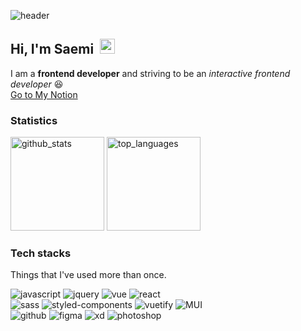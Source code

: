 ![header](https://capsule-render.vercel.app/api?type=waving&color=gradient&height=200&section=header&text=Saemi&fontSize=90&fontColor=FFD700&animation=twinkling)
## Hi, I'm Saemi&nbsp;&nbsp;<img src="https://raw.githubusercontent.com/MartinHeinz/MartinHeinz/master/wave.gif" width="24">
I am a <strong>frontend developer</strong> and striving to be an <em>interactive frontend developer</em> 😆<br/>
<a href="https://www.notion.so/saemihong940104/c734ea141660446d9ad6dec1b79f00d2">Go to My Notion</a>

### Statistics

<div>
  <img alt="github_stats" src="https://github-readme-stats.vercel.app/api?username=hsm0104&show_icons=true&count_private=true&theme=radical" height="150px" />
  <img alt="top_languages" src="https://github-readme-stats.vercel.app/api/top-langs/?username=hsm0104&layout=compact&theme=radical" height="150px" />
</div>

### Tech stacks 
Things that I've used more than once.
<p>
  <img alt="javascript" src="https://img.shields.io/badge/Javascript-F7DF1E?style=flat-square&logo=JavaScript&logoColor=black"/>
  <img alt="jquery" src="https://img.shields.io/badge/jquery-%230769AD.svg?style=flat&logo=jquery&logoColor=white" />
  <img alt ="vue" src="https://img.shields.io/badge/-Vue-4fc08d?style=flat&logo=Vue.js&logoColor=fff" />
  <img alt="react" src="https://img.shields.io/badge/-React-61DAFB?style=flat-square&logo=React&logoColor=black" />
  <br>
  <img alt="sass" src="https://img.shields.io/badge/-Sass-CC6699?style=flat-square&logo=Sass&logoColor=white" />
  <img alt="styled-components" src="https://img.shields.io/badge/-styled components-DB7093?style=flat-square&logo=styled-components&logoColor=black" />
  <img alt="vuetify" src="https://img.shields.io/badge/Vuetify-1867C0?style=flat&logo=vuetify&logoColor=AEDDFF" />
  <img alt="MUI" src="https://img.shields.io/badge/MUI-%230081CB.svg?style=flat&logo=material-ui&logoColor=white" />
  <br>
  <img alt="github" src="https://img.shields.io/badge/-Github-313131?style=flat-square&logo=GitHub&logoColor=white" />
  <img alt="figma" src="https://img.shields.io/badge/-Figma-F24E1E?style=flat-square&logo=Figma&logoColor=white" />
  <img alt="xd" src="https://img.shields.io/badge/-Adobe XD-FF61F6?style=flat-square&logo=Adobe XD&logoColor=white" />
  <img alt="photoshop" src="https://img.shields.io/badge/adobephotoshop-%2331A8FF.svg?style=flat&logo=adobephotoshop&logoColor=white" />
</p>
